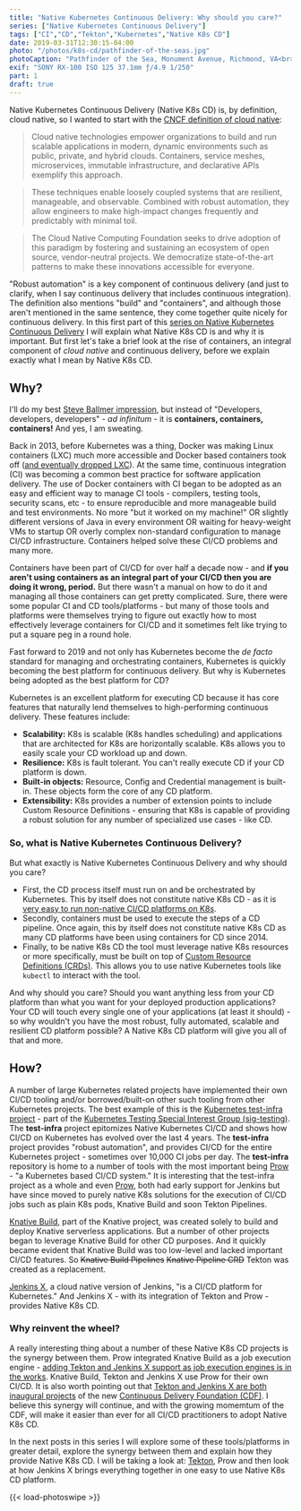 ```yaml
---
title: "Native Kubernetes Continuous Delivery: Why should you care?"
series: ["Native Kubernetes Continuous Delivery"]
tags: ["CI","CD","Tekton","Kubernetes","Native K8s CD"]
date: 2019-03-31T12:30:15-04:00
photo: "/photos/k8s-cd/pathfinder-of-the-seas.jpg"
photoCaption: "Pathfinder of the Sea, Monument Avenue, Richmond, VA<br>Photograph by Kurt Madel ©2019"
exif: "SONY RX-100 ISO 125 37.1mm ƒ/4.9 1/250"
part: 1
draft: true
---
```

Native Kubernetes Continuous Delivery (Native K8s CD) is, by definition, cloud native, so I wanted to start with the [CNCF definition of cloud native](https://github.com/cncf/toc/blob/master/DEFINITION.md):

>Cloud native technologies empower organizations to build and run scalable applications in modern, dynamic environments such as public, private, and hybrid clouds. Containers, service meshes, microservices, immutable infrastructure, and declarative APIs exemplify this approach.

>These techniques enable loosely coupled systems that are resilient, manageable, and observable. Combined with robust automation, they allow engineers to make high-impact changes frequently and predictably with minimal toil.

>The Cloud Native Computing Foundation seeks to drive adoption of this paradigm by fostering and sustaining an ecosystem of open source, vendor-neutral projects. We democratize state-of-the-art patterns to make these innovations accessible for everyone.

"Robust automation" is a key component of continuous delivery (and just to clarify, when I say continuous delivery that includes continuous integration). The definition also mentions "build" and "containers", and although those aren't mentioned in the same sentence, they come together quite nicely for continuous delivery. In this first part of this [series on Native Kubernetes Continuous Delivery](/series/native-kubernetes-continuous-delivery/) I will explain what Native K8s CD is and why it is important. But first let's take a brief look at the rise of containers, an integral component of *cloud native* and continuous delivery, before we explain exactly what I mean by Native K8s CD.

## Why?
I'll do my best [Steve Ballmer impression](https://www.youtube.com/watch?v=Vhh_GeBPOhs), but instead of "Developers, developers, developers" - *ad infinitum* - it is **containers, containers, containers!** And yes, I am sweating. 

Back in 2013, before Kubernetes was a thing, Docker was making Linux containers (LXC) much more accessible and Docker based containers took off ([and eventually dropped LXC](https://www.infoq.com/news/2014/03/docker_0_9)). At the same time, continuous integration (CI) was becoming a common best practice for software application delivery. The use of Docker containers with CI began to be adopted as an easy and efficient way to manage CI tools - compilers, testing tools, security scans, etc - to ensure reproducible and more manageable build and test environments. No more "but it worked on my machine!" OR slightly different versions of Java in every environment OR waiting for heavy-weight VMs to startup OR overly complex non-standard configuration to manage CI/CD infrastructure. Containers helped solve these CI/CD problems and many more.

Containers have been part of CI/CD for over half a decade now - and **if you aren't using containers as an integral part of your CI/CD then you are doing it wrong, period.** But there wasn't a manual on how to do it and managing all those containers can get pretty complicated. Sure, there were some popular CI and CD tools/platforms - but many of those tools and platforms were themselves trying to figure out exactly how to  most effectively leverage containers for CI/CD and it sometimes felt like trying to put a square peg in a round hole.

Fast forward to 2019 and not only has Kubernetes become the *de facto* standard for managing and orchestrating containers, Kubernetes is quickly becoming the best platform for continuous delivery. But why is Kubernetes being adopted as the best platform for CD?

Kubernetes is an excellent platform for executing CD because it has core features that naturally lend themselves to high-performing continuous delivery. These features include:

* **Scalability:** K8s is scalable (K8s handles scheduling) and applications that are architected for K8s are horizontally scalable. K8s allows you to easily scale your CD workload up and down.
* **Resilience:** K8s is fault tolerant. You can't really execute CD if your CD platform is down.
* **Built-in objects:** Resource, Config and Credential management is built-in. These objects form the core of any CD platform.
* **Extensibility:** K8s provides a number of extension points to include Custom Resource Definitions - ensuring that K8s is capable of providing a robust solution for any number of specialized use cases - like CD.

### So, what is Native Kubernetes Continuous Delivery?
But what exactly is Native Kubernetes Continuous Delivery and why should you care?

- First, the CD process itself must run on and be orchestrated by Kubernetes. This by itself does not constitute native K8s CD - as it is [very easy to run non-native CI/CD platforms on K8s](https://github.com/helm/charts/tree/master/stable/jenkins).
- Secondly, containers must be used to execute the steps of a CD pipeline. Once again, this by itself does not constitute native K8s CD as many CD platforms have been using containers for CD since 2014.
- Finally, to be native K8s CD the tool must leverage native K8s resources or more specifically, must be built on top of [Custom Resource Definitions (CRDs)](https://kubernetes.io/docs/tasks/access-kubernetes-api/custom-resources/custom-resource-definitions/). This allows you to use native Kubernetes tools like `kubectl` to interact with the tool.

And why should you care? Should you want anything less from your CD platform than what you want for your deployed production applications? Your CD will touch every single one of your applications (at least it should) - so why wouldn't you have the most robust, fully automated, scalable and resilient CD platform possible? A Native K8s CD platform will give you all of that and more.

## How?
A number of large Kubernetes related projects have implemented their own CI/CD tooling and/or borrowed/built-on other such tooling from other Kubernetes projects. The best example of this is the [Kubernetes test-infra project](https://github.com/kubernetes/test-infra) - part of the [Kubernetes Testing Special Interest Group (sig-testing)](https://github.com/kubernetes/community/tree/master/sig-testing). The **test-infra** project epitomizes Native Kubernetes CI/CD and shows how CI/CD on Kubernetes has evolved over the last 4 years. The **test-infra** project provides "robust automation", and provides CI/CD for the entire Kubernetes project - sometimes over 10,000 CI jobs per day. The **test-infra** repository is home to a number of tools with the most important being [Prow](https://github.com/kubernetes/test-infra/tree/master/prow) - "a Kubernetes based CI/CD system." It is interesting that the test-infra project as a whole and even [Prow](https://github.com/kubernetes/test-infra/blob/master/prow/cmd/README.md#auxiliary-components), both had early support for Jenkins but have since moved to purely native K8s solutions for the execution of CI/CD jobs such as plain K8s pods, Knative Build and soon Tekton Pipelines.

[Knative Build](https://github.com/knative/build), part of the Knative project, was created solely to build and deploy Knative serverless applications. But a number of other projects began to leverage Knative Build for other CD purposes. And it quickly became evident that Knative Build was too low-level and lacked important CI/CD features. So ~~Knative Build Pipelines~~ ~~Knative Pipeline CRD~~ Tekton was created as a replacement.

[Jenkins X](https://jenkins-x.io/documentation/), a cloud native version of Jenkins, "is a CI/CD platform for Kubernetes." And Jenkins X - with its integration of Tekton and Prow - provides Native K8s CD.

### Why reinvent the wheel?
A really interesting thing about a number of these Native K8s CD projects is the synergy between them. Prow integrated Knative Build as a job execution engine - [adding Tekton and Jenkins X support as job execution engines is in the works](https://github.com/kubernetes/test-infra/pull/11888). Knative Build, Tekton and Jenkins X use Prow for their own CI/CD. It is also worth pointing out that [Tekton and Jenkins X are both inaugural projects](https://cd.foundation/projects/) of the new [Continuous Delivery Foundation (CDF)](https://cd.foundation/). I believe this synergy will continue, and with the growing momemtum of the CDF, will make it easier than ever for all CI/CD practitioners to adopt Native K8s CD.

In the next posts in this series I will explore some of these tools/platforms in greater detail, explore the synergy between them and explain how they provide Native K8s CD. I will be taking a look at: [Tekton](../tekton-standardizing-native-kubernetes-cd), Prow and then look at how Jenkins X brings everything together in one easy to use Native K8s CD platform.

{{< load-photoswipe >}}